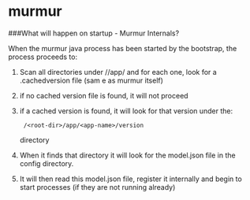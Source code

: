 # murmur
###What will happen on startup - Murmur Internals?

When the murmur java process has been started by the bootstrap, the process proceeds to:

1) Scan all directories under /<root-dir>/app/ and for each one, look for a .cachedversion file (sam e as murmur itself)
2) if no cached version file is found, it will not proceed
3) if a cached version is found, it will look for that version under the:
    
        /<root-dir>/app/<app-name>/version
        
      directory
4) When it finds that directory  it will look for the model.json file in the config directory. 
5) It will then read this model.json file, register it internally and begin to start processes (if they are not running already)       
